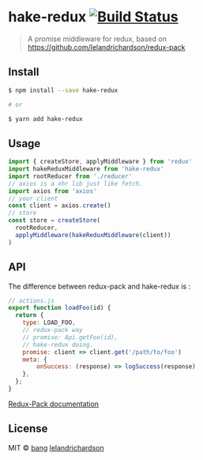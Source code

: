 # hake-redux [![Build Status](https://travis-ci.org/bang88/hake-redux.svg?branch=master)](https://travis-ci.org/bang88/hake-redux)

> A promise middleware for redux, based on https://github.com/lelandrichardson/redux-pack


## Install

```sh
$ npm install --save hake-redux

# or

$ yarn add hake-redux
```


## Usage

```js
import { createStore, applyMiddleware } from 'redux'
import hakeReduxMiddleware from 'hake-redux'
import rootReducer from './reducer'
// axios is a xhr lib just like fetch.
import axios from 'axios'
// your client
const client = axios.create()
// store
const store = createStore(
  rootReducer,
  applyMiddleware(hakeReduxMiddleware(client))
)

```


## API

The difference between redux-pack and hake-redux is :

```js
// actions.js
export function loadFoo(id) {
  return {
	type: LOAD_FOO,
	// redux-pack way
	// promise: Api.getFoo(id),
	// hake-redux doing.
	promise: client => client.get('/path/to/foo')
	meta: {
		onSuccess: (response) => logSuccess(response)
	},
  };
}
```

[Redux-Pack documentation](https://github.com/lelandrichardson/redux-pack#redux-pack)

## License

MIT © [bang](https://github.com/bang88) [lelandrichardson](https://github.com/lelandrichardson/redux-pack)
